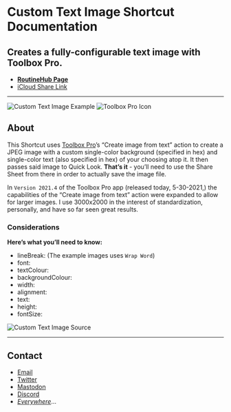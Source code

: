 # Custom Text Image Shortcut Documentation
## Creates a fully-configurable text image with Toolbox Pro.

* [**RoutineHub Page**](https://routinehub.co/shortcut/9284/)
* [iCloud Share Link](https://www.icloud.com/shortcuts/c57574ab1ba641cf9f30f0293b03d990)
***
![Custom Text Image Example](https://i.snap.as/bpe2Lm8H.jpeg)
![Toolbox Pro Icon](https://i.snap.as/OcIcYbO1.png) 
## About
This Shortcut uses [Toolbox Pro](https://toolboxpro.app)’s “Create image from text” action to create a JPEG image with a custom single-color background (specified in hex) and single-color text (also specified in hex) of your choosing atop it. It then passes said image to Quick Look. **That’s it** - you’ll need to use the Share Sheet from there in order to actually save the image file.

In `Version 2021.4` of the Toolbox Pro app (released today, 5-30-2021,) the capabilities of the “Create image from text” action were expanded to allow for larger images. I use 3000x2000 in the interest of standardization, personally, and have so far seen great results.

### Considerations 
**Here’s what you’ll need to know:**
- lineBreak: (The example images uses `Wrap Word`)
- font:
- textColour:
- backgroundColour:
- width:
- alignment:
- text:
- height:
- fontSize:

![Custom Text Image Source](https://i.snap.as/S6IFzipA.jpeg)

***

## Contact

* [Email](mailto:davidblue@extratone.com) 
* [Twitter](https://twitter.com/NeoYokel)
* [Mastodon](https://mastodon.social/@DavidBlue)
* [Discord](https://discord.gg/0b9KQUKP858b0iZF)
* [*Everywhere*](https://www.notion.so/rotund/9fdc8e9610b34b8f991ebc148b760055?v=c170b58650c04fbdb7adc551a73d16a7)...